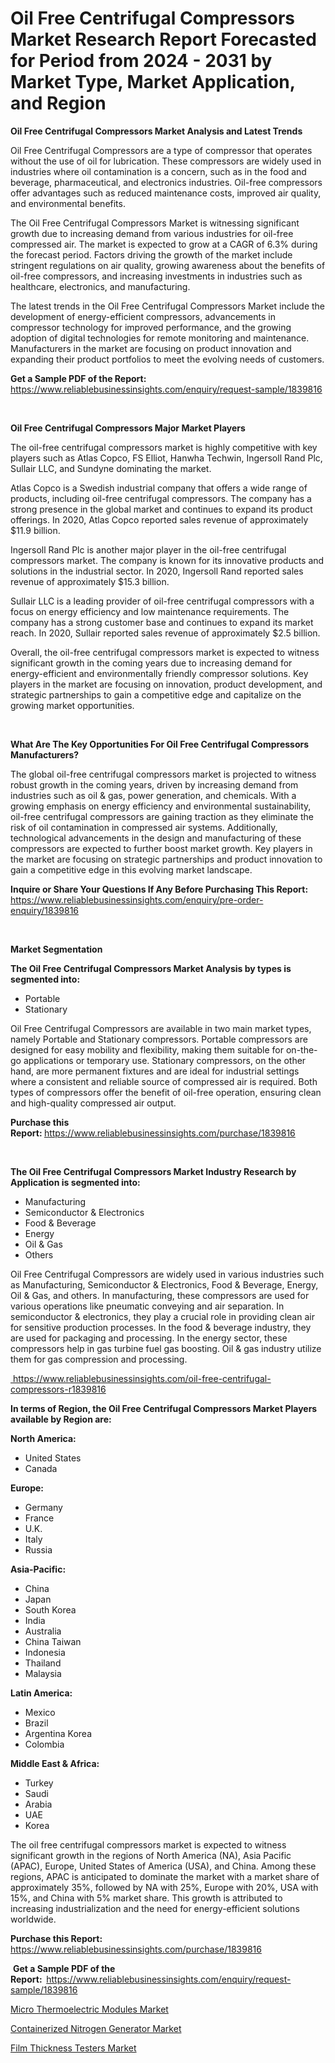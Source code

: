 <p><h1>Oil Free Centrifugal Compressors Market Research Report Forecasted for Period from 2024 -  2031 by Market Type, Market Application, and Region</h1></p><p><strong>Oil Free Centrifugal Compressors Market Analysis and Latest Trends</strong></p>
<p><p>Oil Free Centrifugal Compressors are a type of compressor that operates without the use of oil for lubrication. These compressors are widely used in industries where oil contamination is a concern, such as in the food and beverage, pharmaceutical, and electronics industries. Oil-free compressors offer advantages such as reduced maintenance costs, improved air quality, and environmental benefits.</p><p>The Oil Free Centrifugal Compressors Market is witnessing significant growth due to increasing demand from various industries for oil-free compressed air. The market is expected to grow at a CAGR of 6.3% during the forecast period. Factors driving the growth of the market include stringent regulations on air quality, growing awareness about the benefits of oil-free compressors, and increasing investments in industries such as healthcare, electronics, and manufacturing.</p><p>The latest trends in the Oil Free Centrifugal Compressors Market include the development of energy-efficient compressors, advancements in compressor technology for improved performance, and the growing adoption of digital technologies for remote monitoring and maintenance. Manufacturers in the market are focusing on product innovation and expanding their product portfolios to meet the evolving needs of customers.</p></p>
<p><strong>Get a Sample PDF of the Report:&nbsp;</strong> <a href="https://www.reliablebusinessinsights.com/enquiry/request-sample/1839816">https://www.reliablebusinessinsights.com/enquiry/request-sample/1839816</a></p>
<p>&nbsp;</p>
<p><strong>Oil Free Centrifugal Compressors Major Market Players</strong></p>
<p><p>The oil-free centrifugal compressors market is highly competitive with key players such as Atlas Copco, FS Elliot, Hanwha Techwin, Ingersoll Rand Plc, Sullair LLC, and Sundyne dominating the market. </p><p>Atlas Copco is a Swedish industrial company that offers a wide range of products, including oil-free centrifugal compressors. The company has a strong presence in the global market and continues to expand its product offerings. In 2020, Atlas Copco reported sales revenue of approximately $11.9 billion.</p><p>Ingersoll Rand Plc is another major player in the oil-free centrifugal compressors market. The company is known for its innovative products and solutions in the industrial sector. In 2020, Ingersoll Rand reported sales revenue of approximately $15.3 billion.</p><p>Sullair LLC is a leading provider of oil-free centrifugal compressors with a focus on energy efficiency and low maintenance requirements. The company has a strong customer base and continues to expand its market reach. In 2020, Sullair reported sales revenue of approximately $2.5 billion.</p><p>Overall, the oil-free centrifugal compressors market is expected to witness significant growth in the coming years due to increasing demand for energy-efficient and environmentally friendly compressor solutions. Key players in the market are focusing on innovation, product development, and strategic partnerships to gain a competitive edge and capitalize on the growing market opportunities.</p></p>
<p>&nbsp;</p>
<p><strong>What Are The Key Opportunities For Oil Free Centrifugal Compressors Manufacturers?</strong></p>
<p><p>The global oil-free centrifugal compressors market is projected to witness robust growth in the coming years, driven by increasing demand from industries such as oil & gas, power generation, and chemicals. With a growing emphasis on energy efficiency and environmental sustainability, oil-free centrifugal compressors are gaining traction as they eliminate the risk of oil contamination in compressed air systems. Additionally, technological advancements in the design and manufacturing of these compressors are expected to further boost market growth. Key players in the market are focusing on strategic partnerships and product innovation to gain a competitive edge in this evolving market landscape.</p></p>
<p><strong>Inquire or Share Your Questions If Any Before Purchasing This Report:</strong> <a href="https://www.reliablebusinessinsights.com/enquiry/pre-order-enquiry/1839816">https://www.reliablebusinessinsights.com/enquiry/pre-order-enquiry/1839816</a></p>
<p>&nbsp;</p>
<p><strong>Market Segmentation</strong></p>
<p><strong>The Oil Free Centrifugal Compressors Market Analysis by types is segmented into:</strong></p>
<p><ul><li>Portable</li><li>Stationary</li></ul></p>
<p><p>Oil Free Centrifugal Compressors are available in two main market types, namely Portable and Stationary compressors. Portable compressors are designed for easy mobility and flexibility, making them suitable for on-the-go applications or temporary use. Stationary compressors, on the other hand, are more permanent fixtures and are ideal for industrial settings where a consistent and reliable source of compressed air is required. Both types of compressors offer the benefit of oil-free operation, ensuring clean and high-quality compressed air output.</p></p>
<p><strong>Purchase this Report:&nbsp;</strong><a href="https://www.reliablebusinessinsights.com/purchase/1839816">https://www.reliablebusinessinsights.com/purchase/1839816</a></p>
<p>&nbsp;</p>
<p><strong>The Oil Free Centrifugal Compressors Market Industry Research by Application is segmented into:</strong></p>
<p><ul><li>Manufacturing</li><li>Semiconductor & Electronics</li><li>Food & Beverage</li><li>Energy</li><li>Oil & Gas</li><li>Others</li></ul></p>
<p><p>Oil Free Centrifugal Compressors are widely used in various industries such as Manufacturing, Semiconductor & Electronics, Food & Beverage, Energy, Oil & Gas, and others. In manufacturing, these compressors are used for various operations like pneumatic conveying and air separation. In semiconductor & electronics, they play a crucial role in providing clean air for sensitive production processes. In the food & beverage industry, they are used for packaging and processing. In the energy sector, these compressors help in gas turbine fuel gas boosting. Oil & gas industry utilize them for gas compression and processing.</p></p>
<p><a href="https://www.reliablebusinessinsights.com/oil-free-centrifugal-compressors-r1839816">&nbsp;https://www.reliablebusinessinsights.com/oil-free-centrifugal-compressors-r1839816</a></p>
<p><strong>In terms of Region, the Oil Free Centrifugal Compressors Market Players available by Region are:</strong></p>
<p>
    <p> <strong> North America: </strong>
        <ul>
            <li>United States</li>
            <li>Canada</li>
        </ul>
        </p> 
    <p> <strong> Europe: </strong>
        <ul>
            <li>Germany</li>
            <li>France</li>
            <li>U.K.</li>
            <li>Italy</li>
            <li>Russia</li>
        </ul>
        </p> 
    <p> <strong> Asia-Pacific: </strong>
        <ul>
            <li>China</li>
            <li>Japan</li>
            <li>South Korea</li>
            <li>India</li>
            <li>Australia</li>
            <li>China Taiwan</li>
            <li>Indonesia</li>
            <li>Thailand</li>
            <li>Malaysia</li>
        </ul>
        </p> 
    <p> <strong> Latin America: </strong>
        <ul>
            <li>Mexico</li>
            <li>Brazil</li>
            <li>Argentina Korea</li>
            <li>Colombia</li>
        </ul>
        </p> 
    <p> <strong> Middle East & Africa: </strong>
        <ul>
            <li>Turkey</li>
            <li>Saudi</li>
            <li>Arabia</li>
            <li>UAE</li>
            <li>Korea</li>
        </ul>
    </p>
    </p>
<p><p>The oil free centrifugal compressors market is expected to witness significant growth in the regions of North America (NA), Asia Pacific (APAC), Europe, United States of America (USA), and China. Among these regions, APAC is anticipated to dominate the market with a market share of approximately 35%, followed by NA with 25%, Europe with 20%, USA with 15%, and China with 5% market share. This growth is attributed to increasing industrialization and the need for energy-efficient solutions worldwide.</p></p>
<p><strong>Purchase this Report: </strong><a href="https://www.reliablebusinessinsights.com/purchase/1839816">https://www.reliablebusinessinsights.com/purchase/1839816</a></p>
<p>&nbsp;<strong>Get a Sample PDF of the Report:&nbsp;&nbsp;</strong><a href="https://www.reliablebusinessinsights.com/enquiry/request-sample/1839816">https://www.reliablebusinessinsights.com/enquiry/request-sample/1839816</a></p>
<p><strong></strong></p>
<p><p><a href="https://view.publitas.com/reportprime-1/deep-dive-into-the-micro-thermoelectric-modules-market-itstrends-market-segmentation-and-competitive-analysis/">Micro Thermoelectric Modules Market</a></p><p><a href="https://github.com/amirvaghari/Market-Research-Report-List-1/blob/main/containerized-nitrogen-generator-market.md">Containerized Nitrogen Generator Market</a></p><p><a href="https://view.publitas.com/reportprime-1/emerging-trends-in-film-thickness-testers-market-global-outlook-and-future-prospects-from-2024-2031/">Film Thickness Testers Market</a></p></p>